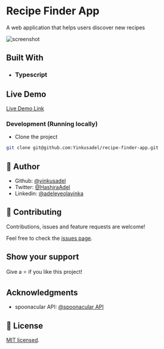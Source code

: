 
# Recipe Finder App

A web application that helps users discover new recipes 

![screenshot](./app_screenshot.png)

## Built With

- ### Typescript



## Live Demo

[Live Demo Link](https://recipe-finder-app-seven.vercel.app/)

### Development (Running locally)

- Clone the project

```bash
git clone git@github.com:Yinkusadel/recipe-finder-app.git
```



## 👤 Author

- Github: [@yinkusadel](https://github.com/yinkusadel)
- Twitter: [@HashiraAdel](https://twitter.com/HashiraAdel)
- Linkedin: [@adeleyeolayinka](https://www.linkedin.com/in/adeleye-olayinka/)

## 🤝 Contributing

Contributions, issues and feature requests are welcome!

Feel free to check the [issues page](../../issues).

## Show your support

Give a ⭐️ if you like this project!

## Acknowledgments

- spoonacular API: [@spoonacular API](https://spoonacular.com/food-api/docs)

## 📝 License

[MIT licensed](./LICENSE).
